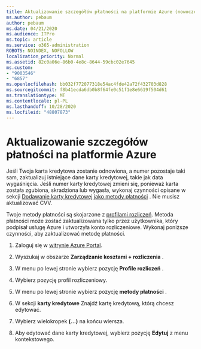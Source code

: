 ```yaml
---
title: Aktualizowanie szczegółów płatności na platformie Azure (nowoczesny)
ms.author: pebaum
author: pebaum
ms.date: 04/21/2020
ms.audience: ITPro
ms.topic: article
ms.service: o365-administration
ROBOTS: NOINDEX, NOFOLLOW
localization_priority: Normal
ms.assetid: 82c0a06e-86b0-4e8c-8644-59cbc02e7645
ms.custom:
- "9003546"
- "6857"
ms.openlocfilehash: bb032f772077318e54ac4fde42a72f432703d828
ms.sourcegitcommit: f8b41ecda6db0b8f64fe0c51f1e8e6619f504d61
ms.translationtype: MT
ms.contentlocale: pl-PL
ms.lasthandoff: 10/28/2020
ms.locfileid: "48807873"
---
```

# <a name="update-payment-details-in-azure"></a>Aktualizowanie szczegółów płatności na platformie Azure

Jeśli Twoja karta kredytowa zostanie odnowiona, a numer pozostaje taki sam, zaktualizuj istniejące dane karty kredytowej, takie jak data wygaśnięcia. Jeśli numer karty kredytowej zmieni się, ponieważ karta została zgubiona, skradziona lub wygasła, wykonaj czynności opisane w sekcji [Dodawanie karty kredytowej jako metody płatności](https://docs.microsoft.com/azure/cost-management-billing/manage/change-credit-card?WT.mc_id=Portal-Microsoft_Azure_Support#addcard) . Nie musisz aktualizować CVV.

Twoje metody płatności są skojarzone z [profilami rozliczeń](https://docs.microsoft.com/azure/billing/billing-how-to-change-credit-card?WT.mc_id=Portal-Microsoft_Azure_Support#change-payment-method-for-a-billing-profile). Metoda płatności może zostać zaktualizowana tylko przez użytkownika, który podpisał usługę Azure i utworzyła konto rozliczeniowe. Wykonaj poniższe czynności, aby zaktualizować metodę płatności.

1. Zaloguj się w [witrynie Azure Portal](https://portal.azure.com/).

2. Wyszukaj w obszarze **Zarządzanie kosztami + rozliczenia** .

3. W menu po lewej stronie wybierz pozycję **Profile rozliczeń** .

4. Wybierz pozycję profil rozliczeniowy.

5. W menu po lewej stronie wybierz pozycję **metody płatności** .

6. W sekcji **karty kredytowe** Znajdź kartę kredytową, którą chcesz edytować.
7. Wybierz wielokropek **(...)** na końcu wiersza.

8. Aby edytować dane karty kredytowej, wybierz pozycję  **Edytuj**  z menu kontekstowego.
